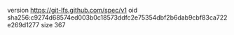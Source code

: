 version https://git-lfs.github.com/spec/v1
oid sha256:c9274d68574ed003b0c18573ddfc2e75354dbf2b6dab9cbf83ca722e269d1277
size 367
